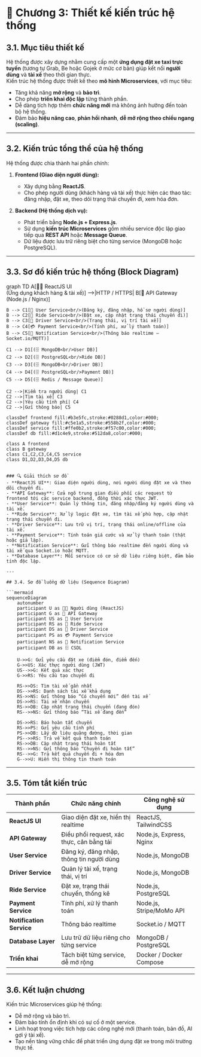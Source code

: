 # 🧱 Chương 3: Thiết kế kiến trúc hệ thống

## 3.1. Mục tiêu thiết kế

Hệ thống được xây dựng nhằm cung cấp một **ứng dụng đặt xe taxi trực tuyến** (tương tự Grab, Be hoặc Gojek ở mức cơ bản) giúp kết nối **người dùng** và **tài xế** theo thời gian thực.  
Kiến trúc hệ thống được thiết kế theo **mô hình Microservices**, với mục tiêu:

- Tăng khả năng **mở rộng** và **bảo trì**.  
- Cho phép **triển khai độc lập** từng thành phần.  
- Dễ dàng tích hợp thêm **chức năng mới** mà không ảnh hưởng đến toàn bộ hệ thống.  
- Đảm bảo **hiệu năng cao**, **phản hồi nhanh**, **dễ mở rộng theo chiều ngang (scaling)**.

---

## 3.2. Kiến trúc tổng thể của hệ thống

Hệ thống được chia thành hai phần chính:

1. **Frontend (Giao diện người dùng):**  
   - Xây dựng bằng **ReactJS**.  
   - Cho phép người dùng (khách hàng và tài xế) thực hiện các thao tác: đăng nhập, đặt xe, theo dõi trạng thái chuyến đi, xem hóa đơn.  

2. **Backend (Hệ thống dịch vụ):**  
   - Phát triển bằng **Node.js + Express.js**.  
   - Sử dụng **kiến trúc Microservices** gồm nhiều service độc lập giao tiếp qua **REST API** hoặc **Message Queue**.  
   - Dữ liệu được lưu trữ riêng biệt cho từng service (MongoDB hoặc PostgreSQL).  

---

## 3.3. Sơ đồ kiến trúc hệ thống (Block Diagram)

graph TD
    A[🧑‍💻 ReactJS UI<br/>(Ứng dụng khách hàng & tài xế)] -->|HTTP / HTTPS| B[🚪 API Gateway<br/>(Node.js / Nginx)]

    B --> C1[👤 User Service<br/>(Đăng ký, đăng nhập, hồ sơ người dùng)]
    B --> C2[🚗 Ride Service<br/>(Đặt xe, cập nhật trạng thái chuyến đi)]
    B --> C3[🧭 Driver Service<br/>(Trạng thái, vị trí tài xế)]
    B --> C4[💳 Payment Service<br/>(Tính phí, xử lý thanh toán)]
    B --> C5[🔔 Notification Service<br/>(Thông báo realtime – Socket.io/MQTT)]

    C1 --> D1[(🗄️ MongoDB<br/>User DB)]
    C2 --> D2[(🗄️ PostgreSQL<br/>Ride DB)]
    C3 --> D3[(🗄️ MongoDB<br/>Driver DB)]
    C4 --> D4[(🗄️ PostgreSQL<br/>Payment DB)]
    C5 --> D5[(🗄️ Redis / Message Queue)]

    C2 -->|Kiểm tra người dùng| C1
    C2 -->|Tìm tài xế| C3
    C2 -->|Yêu cầu tính phí| C4
    C2 -->|Gửi thông báo| C5

    classDef frontend fill:#b3e5fc,stroke:#0288d1,color:#000;
    classDef gateway fill:#c5e1a5,stroke:#558b2f,color:#000;
    classDef service fill:#ffe0b2,stroke:#f57c00,color:#000;
    classDef db fill:#d1c4e9,stroke:#512da8,color:#000;

    class A frontend
    class B gateway
    class C1,C2,C3,C4,C5 service
    class D1,D2,D3,D4,D5 db
```

### 🔍 Giải thích sơ đồ
- **ReactJS UI**: Giao diện người dùng, nơi người dùng đặt xe và theo dõi chuyến đi.  
- **API Gateway**: Cửa ngõ trung gian điều phối các request từ frontend tới các service backend, đồng thời xác thực JWT.  
- **User Service**: Quản lý thông tin, đăng nhập/đăng ký người dùng và tài xế.  
- **Ride Service**: Xử lý logic đặt xe, tìm tài xế phù hợp, cập nhật trạng thái chuyến đi.  
- **Driver Service**: Lưu trữ vị trí, trạng thái online/offline của tài xế.  
- **Payment Service**: Tính toán giá cước và xử lý thanh toán (thật hoặc giả lập).  
- **Notification Service**: Gửi thông báo realtime đến người dùng và tài xế qua Socket.io hoặc MQTT.  
- **Database Layer**: Mỗi service có cơ sở dữ liệu riêng biệt, đảm bảo tính độc lập.

---

## 3.4. Sơ đồ luồng dữ liệu (Sequence Diagram)

```mermaid
sequenceDiagram
    autonumber
    participant U as 🧑‍💻 Người dùng (ReactJS)
    participant G as 🚪 API Gateway
    participant US as 👤 User Service
    participant RS as 🚗 Ride Service
    participant DS as 🧭 Driver Service
    participant PS as 💳 Payment Service
    participant NS as 🔔 Notification Service
    participant DB as 🗄️ CSDL

    U->>G: Gửi yêu cầu đặt xe (điểm đón, điểm đến)
    G->>US: Xác thực người dùng (JWT)
    US-->>G: Kết quả xác thực
    G->>RS: Yêu cầu tạo chuyến đi

    RS->>DS: Tìm tài xế gần nhất
    DS-->>RS: Danh sách tài xế khả dụng
    RS->>NS: Gửi thông báo “Có chuyến mới” đến tài xế
    DS->>RS: Tài xế nhận chuyến
    RS->>DB: Cập nhật trạng thái chuyến (đang đón)
    RS-->>NS: Gửi thông báo “Tài xế đang đến”

    DS->>RS: Báo hoàn tất chuyến
    RS->>PS: Gửi yêu cầu tính phí
    PS->>DB: Lấy dữ liệu quãng đường, thời gian
    PS-->>RS: Trả về kết quả thanh toán
    RS->>DB: Cập nhật trạng thái hoàn tất
    RS-->>NS: Gửi thông báo “Chuyến đi hoàn tất”
    RS-->>G: Trả kết quả chuyến đi + hóa đơn
    G-->>U: Hiển thị thông tin thanh toán
```

---

## 3.5. Tóm tắt kiến trúc

| Thành phần | Chức năng chính | Công nghệ sử dụng |
|-------------|----------------|------------------|
| **ReactJS UI** | Giao diện đặt xe, hiển thị realtime | ReactJS, TailwindCSS |
| **API Gateway** | Điều phối request, xác thực, cân bằng tải | Node.js, Express, Nginx |
| **User Service** | Đăng ký, đăng nhập, thông tin người dùng | Node.js, MongoDB |
| **Driver Service** | Quản lý tài xế, trạng thái, vị trí | Node.js, MongoDB |
| **Ride Service** | Đặt xe, trạng thái chuyến, thống kê | Node.js, PostgreSQL |
| **Payment Service** | Tính phí, xử lý thanh toán | Node.js, Stripe/MoMo API |
| **Notification Service** | Thông báo realtime | Socket.io / MQTT |
| **Database Layer** | Lưu trữ dữ liệu riêng cho từng service | MongoDB / PostgreSQL |
| **Triển khai** | Tách biệt từng service, dễ mở rộng | Docker / Docker Compose |

---

## 3.6. Kết luận chương

Kiến trúc Microservices giúp hệ thống:
- Dễ mở rộng và bảo trì.  
- Đảm bảo tính ổn định khi có sự cố ở một service.  
- Linh hoạt trong việc tích hợp các công nghệ mới (thanh toán, bản đồ, AI gợi ý tài xế).  
- Tạo nền tảng vững chắc để phát triển ứng dụng đặt xe trong môi trường thực tế.
